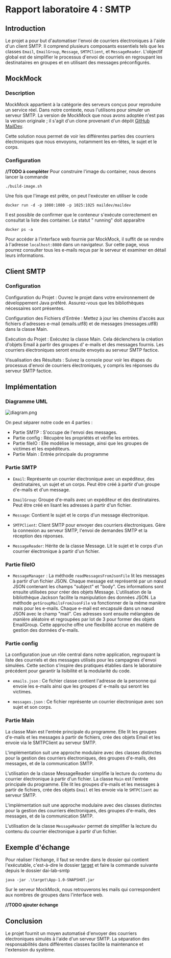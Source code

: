 Rapport laboratoire 4 : SMTP
=============

Introduction
----------

Le projet a pour but d'automatiser l'envoi de courriers électroniques à l'aide d'un client SMTP. Il comprend
plusieurs composants essentiels tels que les classes `Email`, `EmailGroup`, `Message`, `SMTPClient`, et `MessageReader`.
L'objectif global est de simplifier le processus d'envoi de courriels en regroupant les destinataires en groupes et en
utilisant des messages préconfigurés.

MockMock
----------

### Description

MockMock appartient à la catégorie des serveurs conçus pour reproduire un service réel. Dans notre contexte, nous
l'utilisons pour simuler un serveur SMTP. La version de MockMock que nous avons adoptée n'est pas
la version originale ; il s'agit d'un clone provenant d'un dépôt [GitHub MailDev](https://github.com/maildev/maildev).

Cette solution nous permet de voir les différentes parties des courriers électroniques que nous envoyons, notamment
les en-têtes, le sujet et le corps.

### Configuration

**//TODO à compléter**
Pour construire l'image du container, nous devons lancer la commande

    ./build-image.sh

Une fois que l'image est prête, on peut l'exécuter en utiliser le code

    docker run -d -p 1080:1080 -p 1025:1025 maildev/maildev

Il est possible de confirmer que le conteneur s'exécute correctement en consultat la liste des container. Le statut "
running" doit apparaître

    docker ps -a

Pour accéder à l'interface web fournie par MockMock, il suffit de se rendre à l'adresse `localhost:8080` dans un
navigateur. Sur cette page, vous pourrez consulter tous les e-mails reçus par le serveur et examiner en détail leurs
informations.

Client SMTP
----------

### Configuration

Configuration du Projet : Ouvrez le projet dans votre environnement de développement Java préféré. Assurez-vous que les
bibliothèques nécessaires sont présentes.

Configuration des Fichiers d'Entrée : Mettez à jour les chemins d'accès aux fichiers d'adresses e-mail (emails.utf8) et
de messages (messages.utf8) dans la classe Main.

Exécution du Projet : Exécutez la classe Main. Cela déclenchera la création d'objets Email à partir des groupes d'
e-mails et des messages fournis. Les courriers électroniques seront ensuite envoyés au serveur SMTP factice.

Visualisation des Résultats : Suivez la console pour voir les étapes du processus d'envoi de courriers électroniques, y
compris les réponses du serveur SMTP factice.

Implémentation
----------

### Diagramme UML

![diagram.png](main/java/ch/heigvd/diagram.png)

On peut séparer notre code en 4 parties :

* Partie SMTP : S'occupe de l'envoi des messages.
* Partie config : Récupère les propriétés et vérifie les entrées.
* Partie fileIO : Elle modélise le message, ainsi que les groupes de victimes et les expéditeurs.
* Partie Main : Entrée principale du programme

### Partie SMTP

* `Email`: Représente un courrier électronique avec un expéditeur, des destinataires, un sujet et un corps. Peut être
  créé à
  partir d'un groupe d'e-mails et d'un message.

* `EmailGroup`: Groupe d'e-mails avec un expéditeur et des destinataires. Peut être créé en lisant les adresses à partir
  d'un fichier.

* `Message`: Contient le sujet et le corps d'un message électronique.

* `SMTPClient`: Client SMTP pour envoyer des courriers électroniques. Gère la connexion au serveur SMTP, l'envoi de
  demandes
  SMTP et la réception des réponses.

* `MessageReader`: Hérite de la classe Message. Lit le sujet et le corps d'un courrier électronique à partir d'un
  fichier.

### Partie fileIO

* `MessageManager` : La méthode `readMessagesFromJsonFile` lit les messages à partir d'un fichier JSON. Chaque
  message est représenté par un nœud JSON contenant les champs "subject" et "body". Ces informations sont ensuite
  utilisées pour créer des objets Message. L'utilisation de la bibliothèque Jackson facilite la manipulation des données
  JSON. La méthode `getGroupMailsFromJsonFile` va fonctionner de la même manière mais pour les e-mails. Chaque e-mail
  est
  encapsulé dans un nœud JSON avec le champ "mail". Ces adresses sont ensuite mélangées de manière aléatoire et
  regroupées
  par lot de 3 pour former des objets EmailGroup. Cette approche offre une flexibilité accrue en matière de gestion des
  données d'e-mails.

### Partie config

La configuration joue un rôle central dans notre application, regroupant la liste des courriels et des messages utilisés
pour les campagnes d'envoi simulées. Cette section s'inspire des pratiques établies dans le laboratoire précédent pour
garantir la lisibilité et la modularité du code.

* `emails.json` : Ce fichier classe contient l'adresse de la personne qui envoie les e-mails ainsi que les groupes d'
  e-mails qui seront les victimes.

* `messages.json` : Ce fichier représente un courrier électronique avec son sujet et son corps.

### Partie Main

La classe Main est l'entrée principale du programme. Elle lit les groupes d'e-mails et les messages à partir de
fichiers, crée des objets Email et les envoie via le SMTPClient au serveur SMTP.

L'implémentation suit une approche modulaire avec des classes distinctes pour la gestion des courriers électroniques,
des groupes d'e-mails, des messages, et de la communication SMTP.

L'utilisation de la classe MessageReader simplifie la lecture du contenu du courrier électronique à partir d'un fichier.
La classe `Main` est l'entrée principale du programme. Elle lit les groupes d'e-mails et les messages à partir de
fichiers, crée des objets `Email` et les envoie via le `SMTPClient` au serveur SMTP.

L'implémentation suit une approche modulaire avec des classes distinctes pour la gestion des courriers électroniques,
des groupes d'e-mails, des messages, et de la communication SMTP.

L'utilisation de la classe `MessageReader` permet de simplifier la lecture du contenu du courrier électronique à partir
d'un fichier.

Exemple d'échange
----------
Pour réaliser l'échange, il faut se rendre dans le dossier qui contient l'exécutable, c'est-à-dire le
dossier [target](target) et faire la commande suivante depuis le dossier dai-lab-smtp

    java -jar .\target\App-1.0-SNAPSHOT.jar

Sur le serveur MockMock, nous retrouverons les mails qui correspondent aux nombres de groupes dans l'interface web.

**//TODO ajouter échange**

Conclusion
----------
Le projet fournit un moyen automatisé d'envoyer des courriers électroniques simulés à l'aide d'un serveur
SMTP. La séparation des responsabilités dans différentes classes facilite la maintenance et l'extension du
système.
